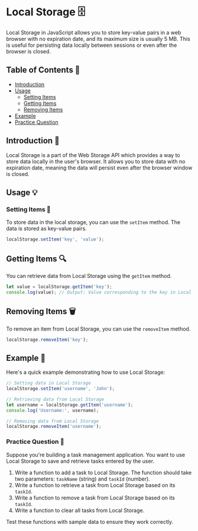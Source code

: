 # Local Storage 🗄️

Local Storage in JavaScript allows you to store key-value pairs in a web browser with no expiration date, and its maximum size is usually 5 MB. This is useful for persisting data locally between sessions or even after the browser is closed.

## Table of Contents 📑
- [Introduction](#introduction-📖)
- [Usage](#usage-💡)
  - [Setting Items](#setting-items-🔧)
  - [Getting Items](#getting-items-🔍)
  - [Removing Items](#removing-items-🗑️)
- [Example](#example-📝)
- [Practice Question](#practice-questions-📝)

## Introduction 📖

Local Storage is a part of the Web Storage API which provides a way to store data locally in the user's browser. It allows you to store data with no expiration date, meaning the data will persist even after the browser window is closed.

## Usage 💡

### Setting Items 🔧

To store data in the local storage, you can use the `setItem` method. The data is stored as key-value pairs.

```javascript
localStorage.setItem('key', 'value');
```
## Getting Items 🔍

You can retrieve data from Local Storage using the `getItem` method.

```javascript
let value = localStorage.getItem('key');
console.log(value); // Output: Value corresponding to the key in Local Storage
```
## Removing Items 🗑️

To remove an item from Local Storage, you can use the `removeItem` method.

```javascript
localStorage.removeItem('key');
```
## Example 📝

Here's a quick example demonstrating how to use Local Storage:

```javascript
// Setting data in Local Storage
localStorage.setItem('username', 'John');

// Retrieving data from Local Storage
let username = localStorage.getItem('username');
console.log('Username:', username);

// Removing data from Local Storage
localStorage.removeItem('username');
```
### Practice Question 📝

Suppose you're building a task management application. You want to use Local Storage to save and retrieve tasks entered by the user.

1. Write a function to add a task to Local Storage. The function should take two parameters: `taskName` (string) and `taskId` (number).
2. Write a function to retrieve a task from Local Storage based on its `taskId`.
3. Write a function to remove a task from Local Storage based on its `taskId`.
4. Write a function to clear all tasks from Local Storage.

Test these functions with sample data to ensure they work correctly.
